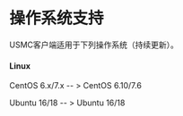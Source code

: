 # 操作系统支持

USMC客户端适用于下列操作系统（持续更新）。

#### Linux

CentOS 6.x/7.x  -- > CentOS 6.10/7.6

Ubuntu 16/18 -- > Ubuntu 16/18
